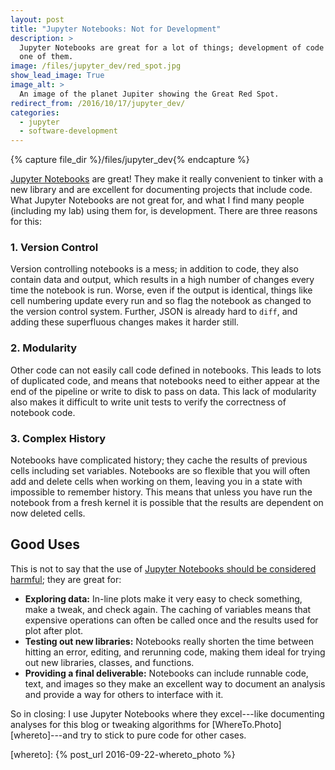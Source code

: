 ```yaml
---
layout: post
title: "Jupyter Notebooks: Not for Development"
description: >
  Jupyter Notebooks are great for a lot of things; development of code is not
  one of them.
image: /files/jupyter_dev/red_spot.jpg
show_lead_image: True
image_alt: >
  An image of the planet Jupiter showing the Great Red Spot.
redirect_from: /2016/10/17/jupyter_dev/
categories:
  - jupyter
  - software-development
---
```


{% capture file_dir %}/files/jupyter_dev{% endcapture %}

[Jupyter Notebooks][jpy] are great! They make it really convenient to tinker
with a new library and are excellent for documenting projects that include
code. What Jupyter Notebooks are not great for, and what I find many people
(including my lab) using them for, is development. There are three reasons for
this:

[jpy]: https://jupyter.org/

### 1. Version Control

Version controlling notebooks is a mess; in addition to code, they also
contain data and output, which results in a high number of changes every time
the notebook is run. Worse, even if the output is identical, things like cell
numbering update every run and so flag the notebook as changed to the version
control system. Further, JSON is already hard to `diff`, and adding these
superfluous changes makes it harder still.

### 2. Modularity

Other code can not easily call code defined in notebooks. This leads to lots
of duplicated code, and means that notebooks need to either appear at the end
of the pipeline or write to disk to pass on data. This lack of modularity also
makes it difficult to write unit tests to verify the correctness of notebook
code.

### 3. Complex History

Notebooks have complicated history; they cache the results of previous cells
including set variables. Notebooks are so flexible that you will often add and
delete cells when working on them, leaving you in a state with impossible to
remember history. This means that unless you have run the notebook from a
fresh kernel it is possible that the results are dependent on now deleted
cells.

## Good Uses

This is not to say that the use of [Jupyter Notebooks should be considered
harmful][harmful]; they are great for:

- **Exploring data:** In-line plots make it very easy to check
  something, make a tweak, and check again. The caching of variables means
  that expensive operations can often be called once and the results used for
  plot after plot.
- **Testing out new libraries:** Notebooks really shorten the time between
  hitting an error, editing, and rerunning code, making them ideal for
  trying out new libraries, classes, and functions.
- **Providing a final deliverable:** Notebooks can include runnable code,
  text, and images so they make an excellent way to document an analysis and
  provide a way for others to interface with it.

[harmful]: https://en.wikipedia.org/wiki/Considered_harmful

So in closing: I use Jupyter Notebooks where they excel---like documenting
analyses for this blog or tweaking algorithms for
[WhereTo.Photo][whereto]---and try to stick to pure code for other cases.

[whereto]: {% post_url 2016-09-22-whereto_photo %}
